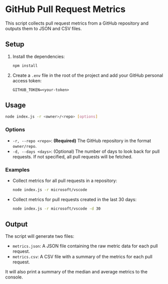 # GitHub Pull Request Metrics

This script collects pull request metrics from a GitHub repository and outputs them to JSON and CSV files.

## Setup

1.  Install the dependencies:

    ```bash
    npm install
    ```

2.  Create a `.env` file in the root of the project and add your GitHub personal access token:
    ```
    GITHUB_TOKEN=<your-token>
    ```

## Usage

```bash
node index.js -r <owner>/<repo> [options]
```

### Options

- `-r, --repo <repo>`: **(Required)** The GitHub repository in the format `owner/repo`.
- `-d, --days <days>`: (Optional) The number of days to look back for pull requests. If not specified, all pull requests will be fetched.

### Examples

- Collect metrics for all pull requests in a repository:

  ```bash
  node index.js -r microsoft/vscode
  ```

- Collect metrics for pull requests created in the last 30 days:
  ```bash
  node index.js -r microsoft/vscode -d 30
  ```

## Output

The script will generate two files:

- `metrics.json`: A JSON file containing the raw metric data for each pull request.
- `metrics.csv`: A CSV file with a summary of the metrics for each pull request.

It will also print a summary of the median and average metrics to the console.
